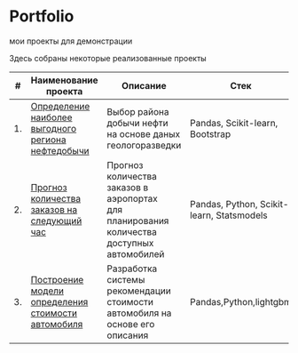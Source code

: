# Portfolio
мои проекты для демонстрации



Здесь собраны некоторые реализованные проекты

| #    | Наименование проекта                | Описание                                                     | Стек                                                         |
| ---- | ------------------------------------------------------------ | ------------------------------------------------------------ | ------------------------------------------------------------ |
| 1.   | [Определение наиболее выгодного региона нефтедобычи](https://github.com/ILYAz84/Portfolio/tree/main/Find%20oil) | Выбор района добычи нефти <br/> на основе даных геологоразведки| Pandas, Scikit-learn, Bootstrap       |
| 2.   | [Прогноз количества заказов на следующий час](https://github.com/ILYAz84/Portfolio/tree/main/Forecast%20service) | Прогноз количества заказов в аэропортах <br/>для планирования количества доступных автомобилей | Pandas, Python, Scikit-learn, Statsmodels|
| 3.   | [Построение модели определения стоимости автомобиля](https://github.com/ILYAz84/Portfolio/tree/main/Car%20price) | Разработка системы рекомендации стоимости автомобиля на основе его описания | Pandas,Python,lightgbm |
